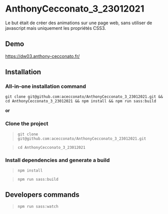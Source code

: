 # AnthonyCecconato_3_23012021

Le but était de créer des animations sur une page web, sans utiliser de javascript mais uniquement les propriétés CSS3.

## Demo
https://dw03.anthony-cecconato.fr/

## Installation

### All-in-one installation command
```
git clone git@github.com:acecconato/AnthonyCecconato_3_23012021.git && cd AnthonyCecconato_3_23012021 && npm install && npm run sass:build
```

**or**

### Clone the project
> `git clone git@github.com:acecconato/AnthonyCecconato_3_23012021.git`

> `cd AnthonyCecconato_3_23012021`

### Install dependencies and generate a build
> `npm install`

> `npm run sass:build`

## Developers commands
> `npm run sass:watch`
